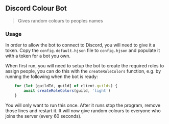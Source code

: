 ## Discord Colour Bot

> Gives random colours to peoples names

### Usage

In order to allow the bot to connect to Discord, you will need to give it a token.  Copy the `config.default.hjson` file to `config.hjson` and populate it with a token for a bot you own.

When first run, you will need to setup the bot to create the required roles to assign people, you can do this with the `createRoleColors` function, e.g. by running the following when the bot is ready:

```javascript
    for (let [guildId, guild] of client.guilds) {
        await createRoleColors(guild, 'light')
    }
```

You will only want to run this once.  After it runs stop the program, remove those lines and restart it.  It will now give random colours to everyone who joins the server (every 60 seconds).